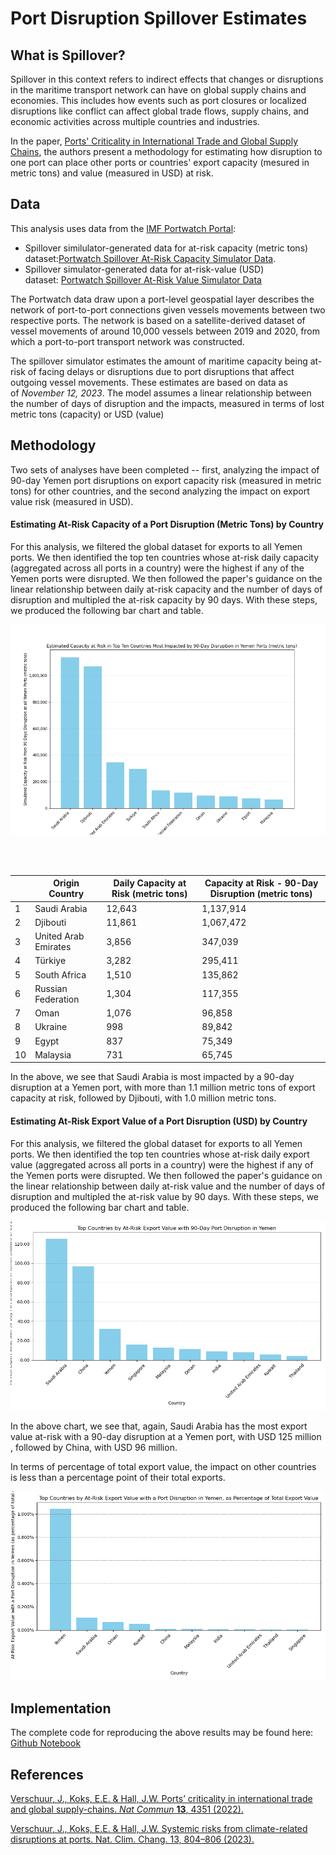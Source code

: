 # Port Disruption Spillover Estimates

## What is Spillover?

Spillover in this context refers to indirect effects that changes or disruptions in the maritime transport network can have on global supply chains and economies. This includes how events such as port closures or localized disruptions like conflict can affect global trade flows, supply chains, and economic activities across multiple countries and industries.

In the paper, [Ports' Criticality in International Trade and Global Supply Chains](https://doi.org/10.1038/s41467-022-32070-0), the authors present a methodology for estimating how disruption to one port can place other ports or countries' export capacity (mesured in metric tons) and value (measured in USD) at risk.

## Data

This analysis uses data from the [IMF Portwatch Portal](https://portwatch.imf.org/):

- Spillover similulator-generated data for at-risk capacity (metric tons) dataset:[Portwatch Spillover At-Risk Capacity Simulator Data](https://portwatch-imf-dataviz.hub.arcgis.com/datasets/568ee4b957b84481b2af1592f9ad22dd/about).
- Spillover simulator-generated data for at-risk-value (USD) dataset: [Portwatch Spillover At-Risk Value Simulator Data](https://portwatch.imf.org/datasets/4257aafcbff6453688ee72be7207bd37/about)

The Portwatch data draw upon a port-level geospatial layer describes the network of port-to-port connections given vessels movements between two respective ports. The network is based on a satellite-derived dataset of vessel movements of around 10,000 vessels between 2019 and 2020, from which a port-to-port transport network was constructed.

The spillover simulator estimates the amount of maritime capacity being at-risk of facing delays or disruptions due to port disruptions that affect outgoing vessel movements. These estimates are based on data as of *November 12, 2023*. The model assumes a linear relationship between the number of days of disruption and the impacts, measured in terms of lost metric tons (capacity) or USD (value)

## Methodology

Two sets of analyses have been completed -- first, analyzing the impact of 90-day Yemen port disruptions on export capacity risk (measured in metric tons) for other countries, and the second analyzing the impact on export value risk (measured in USD).

#### Estimating At-Risk Capacity of a Port Disruption (Metric Tons) by Country

For this analysis, we filtered the global dataset for exports to all Yemen ports. We then identified the top ten countries whose at-risk daily capacity (aggregated across all ports in a country) were the highest if any of the Yemen ports were disrupted. We then followed the paper's guidance on the linear relationship between daily at-risk capacity and the number of days of disruption and multipled the at-risk capacity by 90 days. With these steps, we produced the following bar chart and table.

![](images/capacity.png)

<br>
<br>

|     | Origin Country       | Daily Capacity at Risk (metric tons) | Capacity at Risk - 90-Day Disruption (metric tons) |
| --- | -------------------- | ------------------------------------ | -------------------------------------------------- |
| 1   | Saudi Arabia         | 12,643                               | 1,137,914                                          |
| 2   | Djibouti             | 11,861                               | 1,067,472                                          |
| 3   | United Arab Emirates | 3,856                                | 347,039                                            |
| 4   | Türkiye              | 3,282                                | 295,411                                            |
| 5   | South Africa         | 1,510                                | 135,862                                            |
| 6   | Russian Federation   | 1,304                                | 117,355                                            |
| 7   | Oman                 | 1,076                                | 96,858                                             |
| 8   | Ukraine              | 998                                  | 89,842                                             |
| 9   | Egypt                | 837                                  | 75,349                                             |
| 10  | Malaysia             | 731                                  | 65,745                                             |

In the above, we see that Saudi Arabia is most impacted by a 90-day disruption at a Yemen port, with more than 1.1 million metric tons of export capacity at risk, followed by Djibouti, with 1.0 million metric tons.



#### Estimating At-Risk Export Value of a Port Disruption (USD) by Country

For this analysis, we filtered the global dataset for exports to all Yemen ports. We then identified the top ten countries whose at-risk daily export value (aggregated across all ports in a country) were the highest if any of the Yemen ports were disrupted. We then followed the paper's guidance on the linear relationship between daily at-risk value and the number of days of disruption and multipled the at-risk value by 90 days. With these steps, we produced the following bar chart and table.

![](images/value.png)

In the above chart, we see that, again, Saudi Arabia has the most export value at-risk with a 90-day disruption at a Yemen port, with USD 125 million , followed by China, with USD 96 million.

In terms of percentage of total export value, the impact on other countries is less than a percentage point of their total exports.

![](images/value-percent.png)



## Implementation

The complete code for reproducing the above results may be found here: [Github Notebook](https://github.com/datapartnership/red-sea-monitoring/blob/main/notebooks/spillage/spill.ipynb)

## References

[Verschuur, J., Koks, E.E. & Hall, J.W. Ports’ criticality in international trade and global supply-chains. *Nat Commun* **13**, 4351 (2022).](https://doi.org/10.1038/s41467-022-32070-0)

[Verschuur, J., Koks, E.E. & Hall, J.W. Systemic risks from climate-related disruptions at ports. Nat. Clim. Chang. 13, 804–806 (2023).](https://doi.org/10.1038/s41558-023-01754-w)
